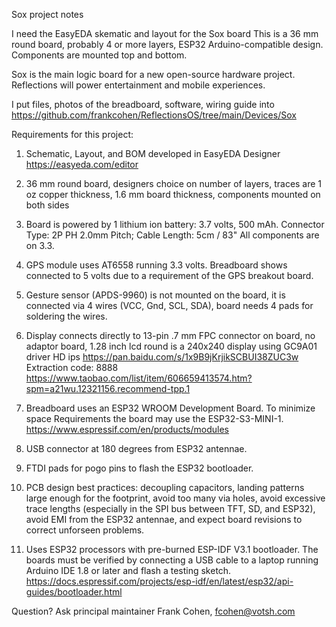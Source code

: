 Sox project notes

I need the EasyEDA skematic and layout for the Sox board
This is a 36 mm round board, probably 4 or more layers,
ESP32 Arduino-compatible design. Components are mounted top and bottom.

Sox is the main logic board for a new open-source hardware
project. Reflections will power entertainment and mobile
experiences.

I put files, photos of the breadboard, software, wiring guide into
https://github.com/frankcohen/ReflectionsOS/tree/main/Devices/Sox

Requirements for this project:
1) Schematic, Layout, and BOM developed in EasyEDA Designer https://easyeda.com/editor

2) 36 mm round board, designers choice on number of layers, traces are
1 oz copper thickness, 1.6 mm board thickness, components mounted on both
sides

3) Board is powered by 1 lithium ion battery: 3.7 volts, 500 mAh.
Connector Type: 2P PH 2.0mm Pitch; Cable Length: 5cm / 83"
All components are on 3.3.

4) GPS module uses AT6558 running 3.3 volts. Breadboard shows connected to 5 volts
due to a requirement of the GPS breakout board.

5) Gesture sensor (APDS-9960) is not mounted on the board, it is connected via
4 wires (VCC, Gnd, SCL, SDA), board needs 4 pads for soldering the wires.

6) Display connects directly to 13-pin .7 mm FPC connector on board,
no adaptor board, 1.28 inch lcd round is a 240x240 display using GC9A01 driver HD ips
https://pan.baidu.com/s/1x9B9jKrjikSCBUI38ZUC3w Extraction code: 8888
https://www.taobao.com/list/item/606659413574.htm?spm=a21wu.12321156.recommend-tpp.1

7) Breadboard uses an ESP32 WROOM Development Board. To minimize space Requirements
the board may use the ESP32-S3-MINI-1.
https://www.espressif.com/en/products/modules

8) USB connector at 180 degrees from ESP32 antennae.

9) FTDI pads for pogo pins to flash the ESP32 bootloader.

10) PCB design best practices: decoupling capacitors, landing patterns large enough
for the footprint, avoid too many via holes, avoid excessive trace lengths (especially
in the SPI bus between TFT, SD, and ESP32), avoid EMI from the ESP32 antennae, and
expect board revisions to correct unforseen problems.

11) Uses ESP32 processors with pre-burned ESP-IDF V3.1 bootloader. The boards must
be verified by connecting a USB cable to a laptop running Arduino IDE 1.8 or later
and flash a testing sketch.
https://docs.espressif.com/projects/esp-idf/en/latest/esp32/api-guides/bootloader.html

Question? Ask principal maintainer Frank Cohen, fcohen@votsh.com
